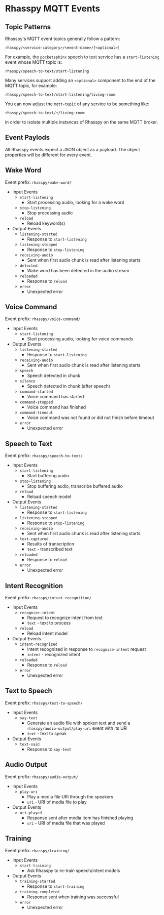 # Rhasspy MQTT Events

## Topic Patterns

Rhasspy's MQTT event topics generally follow a pattern:

```
rhasspy/<service-category>/<event-name>/[<optional>]
```

For example, the `pocketsphinx` speech to text service has a `start-listening` event whose MQTT topic is:

```
rhasspy/speech-to-text/start-listening
```

Many services support adding an `<optional>` component to the end of the MQTT topic, for example:

```
rhasspy/speech-to-text/start-listening/living-room
```

You can now adjust the `mqtt-topic` of any service to be something like:

```
rhasspy/speech-to-text/+/living-room
```

in order to isolate multiple instances of Rhasspy on the same MQTT broker.

## Event Paylods

All Rhasspy events expect a JSON object as a payload. The object properties will be different for every event.

## Wake Word

Event prefix: `rhasspy/wake-word/`

* Input Events
    * `start-listening`
        * Start processing audio, looking for a wake word
    * `stop-listening`
        * Stop processing audio
    * `reload`
        * Reload keyword(s)
* Output Events
    * `listening-started`
        * Response to `start-listening`
    * `listening-stopped`
        * Response to `stop-listening`
    * `receiving-audio`
        * Sent when first audio chunk is read after listening starts
    * `detected`
        * Wake word has been detected in the audio stream
    * `reloaded`
        * Response to `reload`
    * `error`
        * Unexpected error

## Voice Command

Event prefix: `rhasspy/voice-command/`

* Input Events
    * `start-listening`
        * Start processing audio, looking for voice commands
* Output Events
    * `listening-started`
        * Response to `start-listening`
    * `receiving-audio`
        * Sent when first audio chunk is read after listening starts
    * `speech`
        * Speech detected in chunk
    * `silence`
        * Speech detected in chunk (after speech)
    * `command-started`
        * Voice command has started
    * `command-stopped`
        * Voice command has finished
    * `command-timeout`
        * Voice command was not found or did not finish before timeout
    * `error`
        * Unexpected error

## Speech to Text

Event prefix: `rhasspy/speech-to-text/`

* Input Events
    * `start-listening`
        * Start buffering audio
    * `stop-listening`
        * Stop buffering audio, transcribe buffered audio
    * `reload`
        * Reload speech model
* Output Events
    * `listening-started`
        * Response to `start-listening`
    * `listening-stopped`
        * Response to `stop-listening`
    * `receiving-audio`
        * Sent when first audio chunk is read after listening starts
    * `text-captured`
        * Results of transcription
        * `text` - transcribed text
    * `reloaded`
        * Response to `reload`
    * `error`
        * Unexpected error

## Intent Recognition

Event prefix: `rhasspy/intent-recognition/`

* Input Events
    * `recognize-intent`
        * Request to recognize intent from text
        * `text` - text to process
    * `reload`
        * Reload intent model
* Output Events
    * `intent-recognized`
        * Intent recognized in response to `recognize-intent` request
        * `intent` - recognized intent
    * `reloaded`
        * Response to `reload`
    * `error`
        * Unexpected error

## Text to Speech

Event prefix: `rhasspy/text-to-speech/`

* Input Events
    * `say-text`
        * Generate an audio file with spoken text and send a `rhasspy/audio-output/play-uri` event with its URI
        * `text` - text to speak
* Output Events
    * `text-said`
        * Response to `say-text`

## Audio Output

Event prefix: `rhasspy/audio-output/`

* Input Events
    * `play-uri`
        * Play a media file URI through the speakers
        * `uri` - URI of media file to play
* Output Events
    * `uri-played`
        * Response sent after media item has finished playing
        * `uri` - URI of media file that was played

## Training

Event prefix: `rhasspy/training/`

* Input Events
    * `start-training`
        * Ask Rhasspy to re-train speech/intent models
* Output Events
    * `training-started`
        * Response to `start-training`
    * `training-completed`
        * Response sent when training was successful
    * `error`
        * Unexpected error
